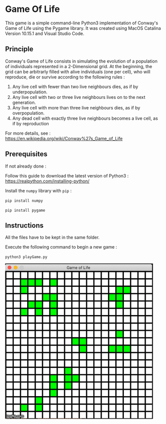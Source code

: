 # Game Of Life

This game is a simple command-line Python3 implementation of Conway's Game of Life using the Pygame library. 
It was created using MacOS Catalina Version 10.15.1 and Visual Studio Code. 

## Principle 

Conway's Game of Life consists in simulating the evolution of a population of individuals represented in a 2-Dimensional grid. 
At the beginning, the grid can be arbitrarly filled with alive individuals (one per cell), who will reproduce, die or survive according to the following rules : 

1. Any live cell with fewer than two live neighbours dies, as if by underpopulation.
2. Any live cell with two or three live neighbours lives on to the next generation.
3. Any live cell with more than three live neighbours dies, as if by overpopulation.
4. Any dead cell with exactly three live neighbours becomes a live cell, as if by reproduction

For more details, see : https://en.wikipedia.org/wiki/Conway%27s_Game_of_Life

## Prerequisites 

If not already done : 

Follow this guide to download the latest version of Python3 : https://realpython.com/installing-python/

Install the `numpy` library with `pip` : 

`pip install numpy` 

`pip install pygame`

## Instructions 

All the files have to be kept in the same folder. 

Execute the following command to begin a new game : 

`python3 playGame.py`






![](4p18ag.gif)





